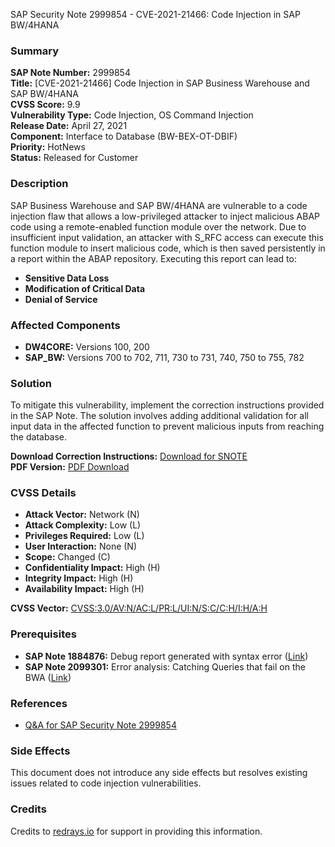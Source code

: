 SAP Security Note 2999854 - CVE-2021-21466: Code Injection in SAP BW/4HANA

### Summary

**SAP Note Number:** 2999854  
**Title:** [CVE-2021-21466] Code Injection in SAP Business Warehouse and SAP BW/4HANA  
**CVSS Score:** 9.9  
**Vulnerability Type:** Code Injection, OS Command Injection  
**Release Date:** April 27, 2021  
**Component:** Interface to Database (BW-BEX-OT-DBIF)  
**Priority:** HotNews  
**Status:** Released for Customer

### Description

SAP Business Warehouse and SAP BW/4HANA are vulnerable to a code injection flaw that allows a low-privileged attacker to inject malicious ABAP code using a remote-enabled function module over the network. Due to insufficient input validation, an attacker with S_RFC access can execute this function module to insert malicious code, which is then saved persistently in a report within the ABAP repository. Executing this report can lead to:

- **Sensitive Data Loss**
- **Modification of Critical Data**
- **Denial of Service**

### Affected Components

- **DW4CORE:** Versions 100, 200
- **SAP_BW:** Versions 700 to 702, 711, 730 to 731, 740, 750 to 755, 782

### Solution

To mitigate this vulnerability, implement the correction instructions provided in the SAP Note. The solution involves adding additional validation for all input data in the affected function to prevent malicious inputs from reaching the database.

**Download Correction Instructions:** [Download for SNOTE](https://notesdownloads.sap.com/note/0040000000030052021)  
**PDF Version:** [PDF Download](https://userapps.support.sap.com/sap/support/sfm/notes/print/0002999854?language=en-US&token=C6B4AD1ED216093C84E2B5510C729306)

### CVSS Details

- **Attack Vector:** Network (N)
- **Attack Complexity:** Low (L)
- **Privileges Required:** Low (L)
- **User Interaction:** None (N)
- **Scope:** Changed (C)
- **Confidentiality Impact:** High (H)
- **Integrity Impact:** High (H)
- **Availability Impact:** High (H)

**CVSS Vector:** [CVSS:3.0/AV:N/AC:L/PR:L/UI:N/S:C/C:H/I:H/A:H](https://www.first.org/cvss/calculator/3.0#CVSS:3.0/AV:N/AC:L/PR:L/UI:N/S:C/C:H/I:H/A:H)

### Prerequisites

- **SAP Note 1884876:** Debug report generated with syntax error ([Link](https://me.sap.com/notes/1884876))
- **SAP Note 2099301:** Error analysis: Catching Queries that fail on the BWA ([Link](https://me.sap.com/notes/2099301))

### References

- [Q&A for SAP Security Note 2999854](https://me.sap.com/notes/3006112)

### Side Effects

This document does not introduce any side effects but resolves existing issues related to code injection vulnerabilities.

### Credits

Credits to [redrays.io](https://redrays.io) for support in providing this information.